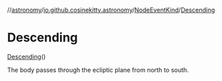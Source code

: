 //[astronomy](../../../../index.md)/[io.github.cosinekitty.astronomy](../../index.md)/[NodeEventKind](../index.md)/[Descending](index.md)

# Descending

[Descending](index.md)()

The body passes through the ecliptic plane from north to south.

